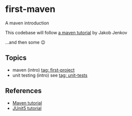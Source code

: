 # first-maven
A maven introduction


This codebase will follow [a maven tutorial](https://jenkov.com/tutorials/maven/maven-tutorial.html) by Jakob Jenkov

...and then some :wink:

## Topics
- maven (intro) [tag: first-project](https://github.com/ZagaUS/first-maven/tree/first-project)
- unit testing (intro) see [tag: unit-tests](https://github.com/ZagaUS/first-maven/tree/unit-tests)

## References
- [Maven tutorial](https://jenkov.com/tutorials/maven/maven-tutorial.html)
- [JUnit5 tutorial](https://www.baeldung.com/junit-5)
